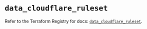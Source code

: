 # `data_cloudflare_ruleset`

Refer to the Terraform Registry for docs: [`data_cloudflare_ruleset`](https://registry.terraform.io/providers/cloudflare/cloudflare/5.7.0/docs/data-sources/ruleset).
